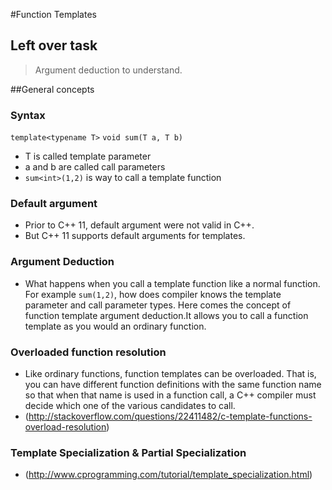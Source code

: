 #Function Templates

## Left over task
> Argument deduction to understand.

##General concepts

### Syntax
`template<typename T>`
`void sum(T a, T b)`
- T is called template parameter
- a and b are called call parameters
- `sum<int>(1,2)` is way to call a template function

### Default argument
- Prior to C++ 11, default argument were not valid in C++.
- But C++ 11 supports default arguments for templates.

### Argument Deduction
- What happens when you call a template function like a normal function. For example `sum(1,2)`, how does compiler knows the template parameter and call parameter types. Here comes the concept of function template argument deduction.It allows you to call a function template as you would an ordinary function.

### Overloaded function resolution
- Like ordinary functions, function templates can be overloaded. That is, you can have different function definitions with
the same function name so that when that name is used in a function call, a C++ compiler must decide which one of
the various candidates to call.
- (http://stackoverflow.com/questions/22411482/c-template-functions-overload-resolution)

### Template Specialization & Partial Specialization
- (http://www.cprogramming.com/tutorial/template_specialization.html)



